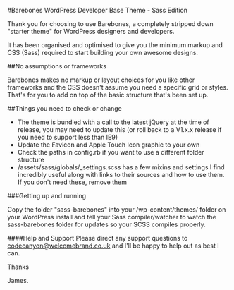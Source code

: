 #Barebones WordPress Developer Base Theme - Sass Edition

Thank you for choosing to use Barebones, a completely stripped down "starter theme" for WordPress designers and developers.

It has been organised and optimised to give you the minimum markup and CSS (Sass) required to start building your own awesome designs.

##No assumptions or frameworks

Barebones makes no markup or layout choices for you like other frameworks and the CSS doesn't assume you need a specific grid or styles. That's for you to add on top of the basic structure that's been set up.

##Things you need to check or change

* The theme is bundled with a call to the latest jQuery at the time of release, you may need to update this (or roll back to a V1.x.x release if you need to support less than IE9)
* Update the Favicon and Apple Touch Icon graphic to your own
* Check the paths in config.rb if you want to use a different folder structure
* /assets/sass/globals/_settings.scss has a few mixins and settings I find incredibly useful along with links to their sources and how to use them. If you don't need these, remove them

###Getting up and running

Copy the folder "sass-barebones" into your /wp-content/themes/ folder on your WordPress install and tell your Sass compiler/watcher to watch the sass-barebones folder for updates so your SCSS compiles properly.

####Help and Support
Please direct any support questions to codecanyon@welcomebrand.co.uk and I'll be happy to help out as best I can.

Thanks

James.
